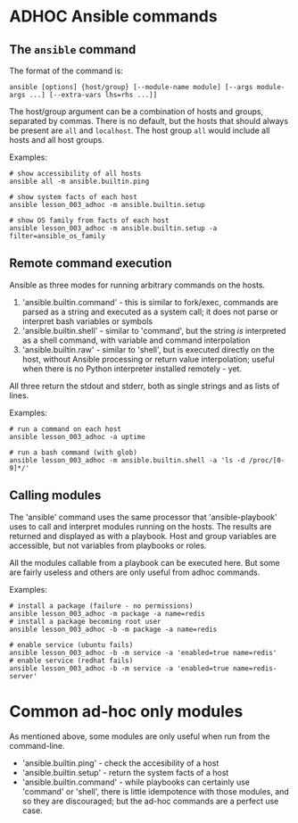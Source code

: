 # ADHOC Ansible commands


## The `ansible` command

The format of the command is:

    ansible [options] {host/group} [--module-name module] [--args module-args ...] [--extra-vars lhs=rhs ...]]


The host/group argument can be a combination of hosts and groups,
separated by commas.  There is no default, but the hosts that should
always be present are `all` and `localhost`.  The host group `all`
would include all hosts and all host groups.

Examples:

    # show accessibility of all hosts
    ansible all -m ansible.builtin.ping

    # show system facts of each host
    ansible lesson_003_adhoc -m ansible.builtin.setup

    # show OS family from facts of each host
    ansible lesson_003_adhoc -m ansible.builtin.setup -a filter=ansible_os_family

## Remote command execution

Ansible as three modes for running arbitrary commands on the hosts.

1. 'ansible.builtin.command' - this is similar to fork/exec, commands are parsed as a string
    and executed as a system call; it does not parse or interpret bash variables
    or symbols
1. 'ansible.builtin.shell' - similar to 'command', but the string _is_ interpreted as a shell
    command, with variable and command interpolation
2. 'ansible.builtin.raw' - similar to 'shell', but is executed directly on the host, without
    Ansible processing or return value interpolation; useful when there is no
    Python interpreter installed remotely - yet.

All three return the stdout and stderr, both as single strings and as lists of lines.

Examples:

    # run a command on each host
    ansible lesson_003_adhoc -a uptime

    # run a bash command (with glob)
    ansible lesson_003_adhoc -m ansible.builtin.shell -a 'ls -d /proc/[0-9]*/'

## Calling modules

The 'ansible' command uses the same processor that 'ansible-playbook' uses to
call and interpret modules running on the hosts.  The results are returned
and displayed as with a playbook.  Host and group variables are accessible,
but not variables from playbooks or roles.

All the modules callable from a playbook can be executed here.  But some are
fairly useless and others are only useful from adhoc commands.

Examples:

    # install a package (failure - no permissions)
    ansible lesson_003_adhoc -m package -a name=redis
    # install a package becoming root user
    ansible lesson_003_adhoc -b -m package -a name=redis

    # enable service (ubuntu fails)
    ansible lesson_003_adhoc -b -m service -a 'enabled=true name=redis'
    # enable service (redhat fails)
    ansible lesson_003_adhoc -b -m service -a 'enabled=true name=redis-server'


# Common ad-hoc only modules

As mentioned above, some modules are only useful when run from the command-line.

* 'ansible.builtin.ping' - check the accesibility of a host
* 'ansible.builtin.setup' - return the system facts of a host
* 'ansible.builtin.command' - while playbooks can certainly use 'command' or 'shell',
  there is little idempotence with those modules, and so they are discouraged; but
  the ad-hoc commands are a perfect use case.
